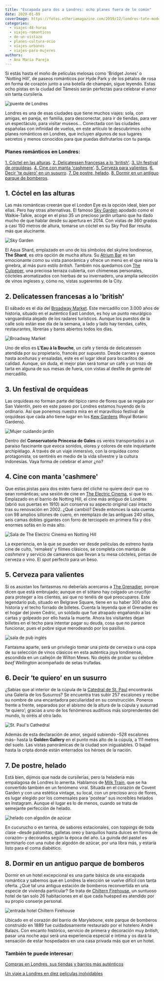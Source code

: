 ```yaml
---
title: "Escapada para dos a Londres: ocho planes fuera de lo común"
date: 2020-01-09
coverImage: https://fotos.etheriamagazine.com/2019/12/londres-tate-modern.jpg
categories: 
  - viajes-48-horas
  - viajes-romanticos
  - de-un-vistazo
  - planes-cultura-ocio
  - viajes-urbanos
  - viajes-para-mujeres
authors: 
  - Ana María Pareja
---
```


Si estás hasta el moño de películas melosas como 'Bridget Jones' o 'Notting Hill', de paseos románticos por Hyde Park y de los pétalos de rosa en forma de corazón junto a una botella de champán, sigue leyendo. Estas ocho pistas en la ciudad del Támesis serán perfectas para celebrar el amor sin tanta cursilería.

![puente de Londres](https://fotos.etheriamagazine.com/2019/12/londres-the-shard.jpg "Skyline con el perf de The Shard. © visitlondon.com/Jon Reid")

Londres es una de esas ciudades que tiene muchos viajes: sola, con amigas, en pareja, en 
familia, para desconectar, para ir de tiendas, para ver un espectáculo, para visitar 
museos... Conectada con las ciudades españolas con infinidad de vuelos, en este artículo 
te descubrimos ocho planes románticos en Londres, que incluyen algunos de sus lugares 
secretos y menos conocidos para que puedas disfrutarlos con tu pareja. 

### Planes románticos en Londres:

[1\. Cóctel en las alturas](#Sky-Garden). [2\. Delicatessen francesas a lo 
'british'](#Broadway-Market). [3\. Un festival de orquídeas](#Orquideas). [4\. Cine con 
manta 'cashmere'](#Electric-Cinema). [5\. Cerveza para valientes](#The-Grenadier). [6\. 
Decir 'te quiero' en un susurro](#St-Paul). [7\. De postre, helado](#Milk-Train). [8\. 
Dormir en un antiguo parque de bomberos](#Chiltern-Firehouse). 

## 1\. Cóctel en las alturas

Las más románticas creerán que el London Eye es la opción ideal, bien por ellas. Pero 
hay otras alternativas. El famoso [Sky Garden](https://skygarden.london/node/10) apodado 
como el Walkie-Talkie, acoge en el piso 35 un precioso jardín urbano que ha dado mucho 
de que hablar desde su apertura en 2014. Con vistas de 360 grados a casi 150 metros de 
altura, tomarse un cóctel en su Sky Pod Bar resulta más que alucinante. 

![Sky Garden](https://fotos.etheriamagazine.com/2019/12/londres-sky-garden.jpg "Sky Garden.")

El Aqua Shard, emplazado en uno de los símbolos del skyline londinense, **The Shard**, 
es otra opción de mucha altura. Su [Atrium Bar](https://www.aquashard.co.uk/experience) 
es tan emocionante como su vista panorámica y ofrece un menú en el que reina la ginebra, 
al más puro estilo _british_. También nos quedamos con [The 
Culpeper](http://www.theculpeper.com/rooftop/), una preciosa terraza cubierta, con 
chimeneas personales, cócteles aromatizados con hierbas de su invernadero, una amplia 
selección de vinos ingleses y, cómo no, vistas sugerentes de la City. 

## 2\. Delicatessen francesas a lo 'british'

El sábado es el día del [Broadway Market](https://broadwaymarket.co.uk). Este mercadillo 
con 3.000 años de historia, situado en el auténtico East London, es hoy un punto 
neurálgico vanguardista alejado de los radares turísticos. Aunque los puestos de la 
calle solo están ese día de la semana, a lado y lado hay tiendas, cafés, restaurantes, 
librerías y bares abiertos todos los días. 

![Broadway Market](https://fotos.etheriamagazine.com/2019/12/Londres-broadway-market.jpg "Ambiente y productos en © Broadway Market")

Uno de ellos es **L'Eau à la Bouche**, un café y tienda de delicatessen atendida por su 
propietario, francés por supuesto. Desde carnes y quesos hasta aceitunas y ensaladas, 
este es el lugar ideal para bocaditos de calidad. Aunque, sin duda, el mejor plan será 
tomar un café y un trozo de tarta en alguna de sus mesas de fuera, con vistas al desfile 
de gente del mercadillo. 

## 3\. Un festival de orquídeas

Las orquídeas no forman parte del típico ramo de flores que se regala por San Valentín, 
pero en este paseo por Londres estamos huyendo de lo ordinario. Así que ponemos nuestra 
mira en el maravilloso festival de orquídeas que cada año tiene lugar en los [Kew 
Gardens](https://www.kew.org) (Royal Botanic Gardens). 

![Mujer cuidando jardín](https://fotos.etheriamagazine.com/2019/12/Londres-orquideas.jpg "Orquídeas en Kew Garden. © Kew's Orchid Festival/ Jeff Eden")

Dentro del **Conservatorio Princesa de Gales** os veréis transportados a un paraíso 
fascinante que evoca sonidos, olores y colores de este inquietante archipiélago. A 
través de un viaje inmersivo, con la orquídea como protagonista, os sentiréis en medio 
de la vida silvestre y la cultura indonesias. Vaya forma de celebrar el amor ¿no? 

## 4\. Cine con manta 'cashmere'

Que estas pistas para dos estén fuera del cliché no quiere decir que no sean románticas; 
una sesión de cine en [The Electric Cinema](https://www.electriccinema.co.uk), sí que lo 
es. Emplazado en el barrio de Notting Hill, el cine más antiguo de Londres (abrió sus 
puertas en 1910) aún conserva su aspecto original casi intacto tras su renovación en 
2002. ¿Qué cambió? Desde entonces la sala cuenta con 98 amplios sillones de cuero, en 
reemplazo de las antiguas 240 sillas, seis camas dobles gigantes con forro de terciopelo 
en primera fila y dos enormes sofás en lo más alto. 

![Sala de The Electric Cinema en Notting Hill](https://fotos.etheriamagazine.com/2020/01/Londres-cinema-portobello.jpg "Sala de © The Electric Cinema en Notting Hill.")

La experiencia, en la que se pueden ver desde películas de estreno hasta cine de culto, 
'remakes' y filmes clásicos, se completa con mantas de _cashmere_ y servicio de 
camareros que llevan a tu mesa cócteles, pintas de cerveza o vino. El _spot_ perfecto 
para un beso. 

## 5\. Cerveza para valientes

Si os asustan los fantasmas no deberíais acercaros a [The 
Grenadier](https://www.grenadierbelgravia.com), porque dicen que está embrujado; aunque 
en el sótano hay colgado un crucifijo para proteger a los clientes, así que no tenéis de 
qué preocuparos. Este legendario pub, situado en Belgrave Square, tiene en su haber 300 
años de historia y el techo forrado de billetes. Cuenta la leyenda que el Grenadier es 
el hogar del joven Cedric, un soldado que fue atrapado engañando a las cartas y golpeado 
por ello hasta la muerte. Ahora los visitantes dejan billetes en el techo para intentar 
pagar su deuda, cosa que no parece funcionar, pues el pobre sigue merodeando por los 
pasillos. 

![sala de pub inglés](https://fotos.etheriamagazine.com/2019/12/Londres-grenadier.jpg "Interior de © The Grenadier")

Fantasma aparte, será un privilegio tomar una pinta de cerveza o una copa de su 
selección de vinos clásicos en esta auténtica joya londinense, escondida en un callejón 
de Wilton Mews. No dejéis de probar su célebre _beef Wellington_ acompañado de setas 
trufadas. 

## 6\. Decir ‘te quiero’ en un susurro

¿Sabías que al interior de la cúpula de la [Catedral de St. 
Paul](https://www.stpauls.co.uk) encontrarás una Galería de los Susurros? Se encuentra 
tras subir 257 escalones y recibe su nombre de una encantadora peculiaridad en su 
construcción. Poneros frente a frente, separados por el abismo de la altura de la cúpula 
y susurrad ‘te quiero’; gracias a uno de los fenómenos auditivos más sorprendentes del 
mundo, lo oiréis al otro lado. 

![St. Paul's Cathedral](https://fotos.etheriamagazine.com/2019/12/londres-st-paul-cathedral.jpg "St. Paul's Cathedral. © visitlondon.com/Jon Reid")

Además de esta declaración de amor, seguid subiendo –528 escalones más– hasta la 
**Golden Gallery** en el punto más alto de la cúpula, a 111 metros del suelo. Las vistas 
panorámicas de la ciudad son inigualables. O bajad hasta la cripta donde están 
enterrados los héroes de la nación. 

## 7\. De postre, helado

Está bien, dijimos que nada de cursilerías, pero la heladería más empalagosa de Londres 
lo amerita. Hablamos de [Milk Train](https://www.milktraincafe.com), que se ha 
convertido también en un fenómeno viral. Situada en el corazón de Covent Garden y con 
una estética vintage, su local, con un precioso arco de flores, es lugar elegido por los 
comensales para 'postear' sus increíbles helados en Instagram. Aunque el lugar es lo de 
menos, cuando se trata de semejante perfección de helado. 

![helado con algodón de azúcar](https://fotos.etheriamagazine.com/2019/12/Londres-Milk-Train.jpg "Imaginativos y deliciosos helados en © Milk Train")

En cucurucho o en tarrina, de sabores estacionales, con _toppings_ de toda clase –desde 
palomitas, galletas oreo y barquillos hasta dulces en forma de corazón– y decorados 
según la época del año. La guinda del pastel es terminarlo con una nube de algodón de 
azúcar, por una libra más, y estaría listo para el coma diabético. 

## 8\. Dormir en un antiguo parque de bomberos

Dormir en un hotel excepcional es una parte básica de una escapada romántica y sabemos 
que en Londres la elección se vuelve difícil con tanta oferta. ¿Qué tal una antigua 
estación de bomberos reconvertida en una especie de vivienda particular? Se trata de [Chiltern 
Firehouse](http://www.chilternfirehouse.com/hotel/luxury-hotel-london), un suntuoso 
hotel de tan solo 26 habitaciones en el que cada huésped es atendido por su propio 
conserje personal. 

![entrada hotel Chiltern Firehouse](https://fotos.etheriamagazine.com/2020/01/Londres-hotel-Chiltern-firehouse.jpg "Hotel © Chiltern Firehouse.")

Ubicado en el corazón del barrio de Marylebone, este parque de bomberos construido en 
1889 fue cuidadosamente restaurado por el hotelero André Balazs. Con encanto histórico, 
servicio de primera y decoración muy _british_, pasar una noche aquí será una 
experiencia especial e íntima y os dará la sensación de estar hospedados en una casa 
privada más que en un hotel. 

### También te puede interesar:

[Compras en Londres, sus tiendas y barrios más 
auténticos](https://etheriamagazine.com/2020/05/06/compras-originales-en-londres-seven-dials-connaught-village-carnaby-street-marylebone/) 

[Un viaje a Londres en diez películas 
inolvidables](https://etheriamagazine.com/2020/12/11/diez-peliculas-rodadas-en-londres/)
